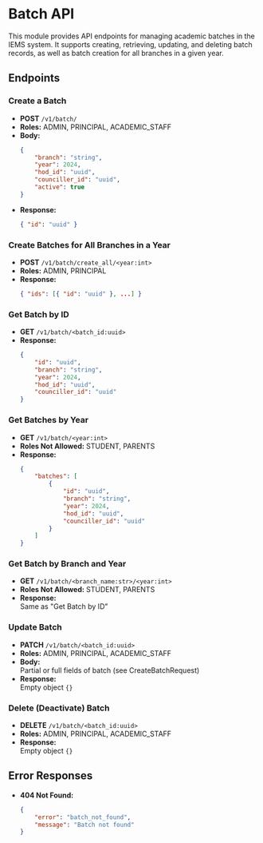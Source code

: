 # Batch API

This module provides API endpoints for managing academic batches in the IEMS system. It supports creating, retrieving, updating, and deleting batch records, as well as batch creation for all branches in a given year.

## Endpoints

### Create a Batch

- **POST** `/v1/batch/`
- **Roles:** ADMIN, PRINCIPAL, ACADEMIC_STAFF
- **Body:**  
    ```json
    {
        "branch": "string",
        "year": 2024,
        "hod_id": "uuid",
        "counciller_id": "uuid",
        "active": true
    }
    ```
- **Response:**  
    ```json
    { "id": "uuid" }
    ```

### Create Batches for All Branches in a Year

- **POST** `/v1/batch/create_all/<year:int>`
- **Roles:** ADMIN, PRINCIPAL
- **Response:**  
    ```json
    { "ids": [{ "id": "uuid" }, ...] }
    ```

### Get Batch by ID

- **GET** `/v1/batch/<batch_id:uuid>`
- **Response:**  
    ```json
    {
        "id": "uuid",
        "branch": "string",
        "year": 2024,
        "hod_id": "uuid",
        "counciller_id": "uuid"
    }
    ```

### Get Batches by Year

- **GET** `/v1/batch/<year:int>`
- **Roles Not Allowed:** STUDENT, PARENTS
- **Response:**  
    ```json
    {
        "batches": [
            {
                "id": "uuid",
                "branch": "string",
                "year": 2024,
                "hod_id": "uuid",
                "counciller_id": "uuid"
            }
        ]
    }
    ```

### Get Batch by Branch and Year

- **GET** `/v1/batch/<branch_name:str>/<year:int>`
- **Roles Not Allowed:** STUDENT, PARENTS
- **Response:**  
    Same as "Get Batch by ID"

### Update Batch

- **PATCH** `/v1/batch/<batch_id:uuid>`
- **Roles:** ADMIN, PRINCIPAL, ACADEMIC_STAFF
- **Body:**  
    Partial or full fields of batch (see CreateBatchRequest)
- **Response:**  
    Empty object `{}`

### Delete (Deactivate) Batch

- **DELETE** `/v1/batch/<batch_id:uuid>`
- **Roles:** ADMIN, PRINCIPAL, ACADEMIC_STAFF
- **Response:**  
    Empty object `{}`

## Error Responses

- **404 Not Found:**  
    ```json
    {
        "error": "batch_not_found",
        "message": "Batch not found"
    }
    ```
